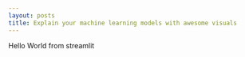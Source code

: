 ```yaml
---
layout: posts
title: Explain your machine learning models with awesome visuals
---
```


Hello World from streamlit